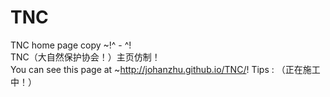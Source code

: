 # TNC
TNC home page copy ~!^  -  ^!</br>
TNC（大自然保护协会！）主页仿制！</br>
You can see this page at ~http://johanzhu.github.io/TNC/!
Tips :
 （正在施工中！）
